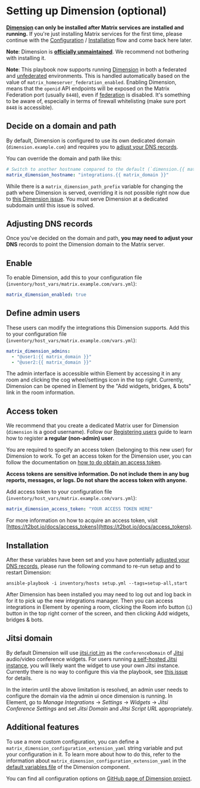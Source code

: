# Setting up Dimension (optional)

**[Dimension](https://dimension.t2bot.io) can only be installed after Matrix services are installed and running.**
If you're just installing Matrix services for the first time, please continue with the [Configuration](configuring-playbook.md) / [Installation](installing.md) flow and come back here later.

**Note**: Dimension is **[officially unmaintained](https://github.com/spantaleev/matrix-docker-ansible-deploy/issues/2806#issuecomment-1673559299)**. We recommend not bothering with installing it.

**Note**: This playbook now supports running [Dimension](https://dimension.t2bot.io) in both a federated and [unfederated](https://github.com/turt2live/matrix-dimension/blob/master/docs/unfederated.md) environments. This is handled automatically based on the value of `matrix_homeserver_federation_enabled`. Enabling Dimension, means that the `openid` API endpoints will be exposed on the Matrix Federation port (usually `8448`), even if [federation](configuring-playbook-federation.md) is disabled. It's something to be aware of, especially in terms of firewall whitelisting (make sure port `8448` is accessible).


## Decide on a domain and path

By default, Dimension is configured to use its own dedicated domain (`dimension.example.com`) and requires you to [adjust your DNS records](#adjusting-dns-records).

You can override the domain and path like this:

```yaml
# Switch to another hostname compared to the default (`dimension.{{ matrix_domain }}`)
matrix_dimension_hostname: "integrations.{{ matrix_domain }}"

```

While there is a `matrix_dimension_path_prefix` variable for changing the path where Dimension is served, overriding it is not possible right now due to [this Dimension issue](https://github.com/turt2live/matrix-dimension/issues/510). You must serve Dimension at a dedicated subdomain until this issue is solved.


## Adjusting DNS records

Once you've decided on the domain and path, **you may need to adjust your DNS** records to point the Dimension domain to the Matrix server.


## Enable

To enable Dimension, add this to your configuration file (`inventory/host_vars/matrix.example.com/vars.yml`):

```yaml
matrix_dimension_enabled: true
```


## Define admin users

These users can modify the integrations this Dimension supports.
Add this to your configuration file (`inventory/host_vars/matrix.example.com/vars.yml`):

```yaml
matrix_dimension_admins:
  - "@user1:{{ matrix_domain }}"
  - "@user2:{{ matrix_domain }}"
```

The admin interface is accessible within Element by accessing it in any room and clicking the cog wheel/settings icon in the top right. Currently, Dimension can be opened in Element by the "Add widgets, bridges, & bots" link in the room information.

## Access token

We recommend that you create a dedicated Matrix user for Dimension (`dimension` is a good username).
Follow our [Registering users](registering-users.md) guide to learn how to register **a regular (non-admin) user**.

You are required to specify an access token (belonging to this new user) for Dimension to work.
To get an access token for the Dimension user, you can follow the documentation on [how to do obtain an access token](obtaining-access-tokens.md).

**Access tokens are sensitive information. Do not include them in any bug reports, messages, or logs. Do not share the access token with anyone.**

Add access token to your configuration file (`inventory/host_vars/matrix.example.com/vars.yml`):

```yaml
matrix_dimension_access_token: "YOUR ACCESS TOKEN HERE"
```

For more information on how to acquire an access token, visit [https://t2bot.io/docs/access_tokens](https://t2bot.io/docs/access_tokens).


## Installation

After these variables have been set and you have potentially [adjusted your DNS records](#adjusting-dns-records), please run the following command to re-run setup and to restart Dimension:

```
ansible-playbook -i inventory/hosts setup.yml --tags=setup-all,start
```

After Dimension has been installed you may need to log out and log back in for it to pick up the new integrations manager. Then you can access integrations in Element by opening a room, clicking the Room info button (`i`) button in the top right corner of the screen, and then clicking Add widgets, bridges & bots.


## Jitsi domain

By default Dimension will use [jitsi.riot.im](https://jitsi.riot.im/) as the `conferenceDomain` of [Jitsi](https://jitsi.org/) audio/video conference widgets. For users running [a self-hosted Jitsi instance](./configuring-playbook-jitsi.md), you will likely want the widget to use your own Jitsi instance. Currently there is no way to configure this via the playbook, see [this issue](https://github.com/turt2live/matrix-dimension/issues/345) for details.

In the interim until the above limitation is resolved, an admin user needs to configure the domain via the admin ui once dimension is running. In Element, go to *Manage Integrations* &rightarrow; *Settings* &rightarrow; *Widgets* &rightarrow; *Jitsi Conference Settings* and set *Jitsi Domain* and *Jitsi Script URL* appropriately.


## Additional features

To use a more custom configuration, you can define a `matrix_dimension_configuration_extension_yaml` string variable and put your configuration in it.
To learn more about how to do this, refer to the information about `matrix_dimension_configuration_extension_yaml` in the [default variables file](../roles/custom/matrix-dimension/defaults/main.yml) of the Dimension component.

You can find all configuration options on [GitHub page of Dimension project](https://github.com/turt2live/matrix-dimension/blob/master/config/default.yaml).
